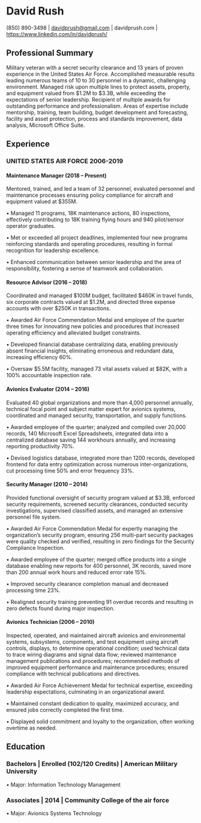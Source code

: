 # David Rush
(850) 890-3498 | davidprush@gmail.com | davidprush.com | https://www.linkedin.com/in/davidprush/
## Professional Summary
Military veteran with a secret security clearance and 13 years of proven experience in the United States Air Force. Accomplished measurable results leading numerous teams of 10 to 30 personnel in a dynamic, challenging environment. Managed risk upon multiple lines to protect assets, property, and equipment valued from $1.2M to $3.3B, while exceeding the expectations of senior leadership. Recipient of multiple awards for outstanding performance and professionalism. 
Areas of expertise include mentorship, training, team building, budget development and forecasting, facility and asset protection, process and standards improvement, data analysis, Microsoft Office Suite.
## Experience
### UNITED STATES AIR FORCE 	2006-2019
#### Maintenance Manager (2018 – Present)
Mentored, trained, and led a team of 32 personnel, evaluated personnel and maintenance processes ensuring policy compliance for aircraft and equipment valued at $355M.

•	Managed 11 programs, 18K maintenance actions, 80 inspections, effectively contributing to 18K training flying hours and 940 pilot/sensor operator graduates.

•	Met or exceeded all project deadlines, implemented four new programs reinforcing standards and operating procedures, resulting in formal recognition for leadership excellence.

•	Enhanced communication between senior leadership and the area of responsibility, fostering a sense of teamwork and collaboration.

#### Resource Advisor (2016 – 2018)
Coordinated and managed $100M budget, facilitated $460K in travel funds, six corporate contracts valued at $1.2M, and directed three expense accounts with over $250K in transactions.

•	Awarded Air Force Commendation Medal and employee of the quarter three times for innovating new policies and procedures that increased operating efficiency and alleviated budget constraints.

•	Developed financial database centralizing data, enabling previously absent financial insights, eliminating erroneous and redundant data, increasing efficiency 60%.

•	Oversaw $5.5M facility, managed 73 vital assets valued at $82K, with a 100% accountable inspection rate.

#### Avionics Evaluator (2014 – 2016)
Evaluated 40 global organizations and more than 4,000 personnel annually, technical focal point and subject matter expert for avionics systems, coordinated and managed security, transportation, and supply functions.

•	Awarded employee of the quarter; analyzed and compiled over 20,000 records, 140 Microsoft Excel Spreadsheets, integrated data into a centralized database saving 144 workhours annually, and increasing reporting productivity 70%.

•	Devised logistics database, integrated more than 1200 records, developed frontend for data entry optimization across numerous inter-organizations, cut processing time 50% and error frequency 33%.

#### Security Manager (2010 – 2014)
Provided functional oversight of security program valued at $3.3B, enforced security requirements, screened security clearances, conducted security investigations, supervised classified assets, and managed an extensive personnel file system.

•	Awarded Air Force Commendation Medal for expertly managing the organization’s security program, ensuring 256 multi-part security packages were quality checked and verified, resulting in zero findings for the Security Compliance Inspection. 

•	Awarded employee of the quarter; merged office products into a single database enabling new reports for 400 personnel, 3K records, saved more than 200 annual work hours and reduced error rate 15%.

•	Improved security clearance completion manual and decreased processing time 23%.

•	Realigned security training preventing 91 overdue records and resulting in zero defects found during major inspection.

#### Avionics Technician (2006 – 2010)
Inspected, operated, and maintained aircraft avionics and environmental systems, subsystems, components, and test equipment using aircraft controls, displays, to determine operational condition; used technical data to trace wiring diagrams and signal data flow; reviewed maintenance management publications and procedures; recommended methods of improved equipment performance and maintenance procedures; ensured compliance with technical publications and directives.

•	Awarded Air Force Achievement Medal for technical expertise, exceeding leadership expectations, culminating in an organizational award.

•	Maintained constant dedication to quality, maximized accuracy, and ensured jobs correctly completed the first time.

•	Displayed solid commitment and loyalty to the organization, often working overtime as needed.

## Education
### Bachelors | Enrolled (102/120 Credits) | American Military University

•	Major: Information Technology Management

### Associates | 2014 | Community College of the air force

•	Major: Avionics Systems Technology
